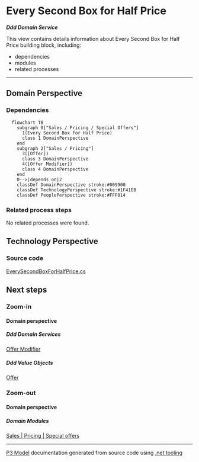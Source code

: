 ﻿
# Every Second Box for Half Price

***Ddd Domain Service***  

This view contains details information about Every Second Box for Half Price building block, including:
- dependencies
- modules
- related processes  

---



## Domain Perspective


### Dependencies

```mermaid
  flowchart TB
    subgraph 0["Sales / Pricing / Special Offers"]
      1(Every Second Box for Half Price)
      class 1 DomainPerspective
    end
    subgraph 2["Sales / Pricing"]
      3([Offer])
      class 3 DomainPerspective
      4([Offer Modifier])
      class 4 DomainPerspective
    end
    0-->|depends on|2
    classDef DomainPerspective stroke:#009900
    classDef TechnologyPerspective stroke:#1F41EB
    classDef PeoplePerspective stroke:#FFF014
```

### Related process steps

No related processes were found.  

## Technology Perspective


### Source code

[EverySecondBoxForHalfPrice.cs](../../../../../../../../Sources/Sales/Sales.DeepModel/Pricing/SpecialOffers/EverySecondBoxForHalfPrice.cs)  

## Next steps


### Zoom-in


#### Domain perspective


##### Ddd Domain Services

[Offer Modifier](../OfferModifier.md)  

##### Ddd Value Objects

[Offer](../Offer.md)  

### Zoom-out


#### Domain perspective


##### Domain Modules

[Sales | Pricing | Special offers](SpecialOffers.md)  

---

[P3 Model](https://github.com/P3-model/P3-model) documentation generated from source code using [.net tooling](https://github.com/P3-model/P3-model-dotnet)